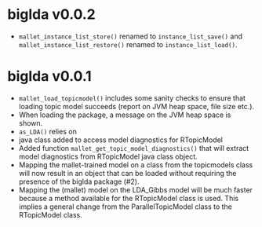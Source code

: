 # biglda v0.0.2
* `mallet_instance_list_store()` renamed to `instance_list_save()` and
`mallet_instance_list_restore()` renamed to `instance_list_load()`.

# biglda v0.0.1

* `mallet_load_topicmodel()` includes some sanity checks to ensure that loading
topic model succeeds (report on JVM heap space, file size etc.).
* When loading the package, a message on the JVM heap space is shown.
* `as_LDA()` relies on 
* java class added to access model diagnostics for RTopicModel
* Added function `mallet_get_topic_model_diagnostics()` that will extract model diagnostics
  from RTopicModel java class object.
* Mapping the mallet-trained model on a class from the topicmodels class will now result in 
an object that can be loaded without requiring the presence of the biglda package (#2).
* Mapping the (mallet) model on the LDA_Gibbs model will be much faster because a method 
available for the RTopicModel class is used. This implies a general change from the 
ParallelTopicModel class to the RTopicModel class.
